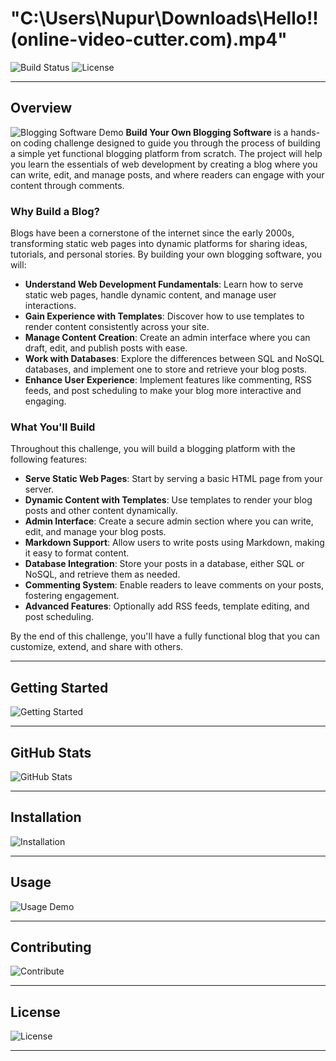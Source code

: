 # "C:\Users\Nupur\Downloads\Hello!! (online-video-cutter.com).mp4"

![Build Status](https://img.shields.io/badge/build-passing-brightgreen) ![License](https://img.shields.io/badge/license-MIT-blue)

---

## Overview
![Blogging Software Demo](https://link-to-your-gif.com/demo.gif)
**Build Your Own Blogging Software** is a hands-on coding challenge designed to guide you through the process of building a simple yet functional blogging platform from scratch. The project will help you learn the essentials of web development by creating a blog where you can write, edit, and manage posts, and where readers can engage with your content through comments.

### Why Build a Blog?

Blogs have been a cornerstone of the internet since the early 2000s, transforming static web pages into dynamic platforms for sharing ideas, tutorials, and personal stories. By building your own blogging software, you will:

- **Understand Web Development Fundamentals**: Learn how to serve static web pages, handle dynamic content, and manage user interactions.
- **Gain Experience with Templates**: Discover how to use templates to render content consistently across your site.
- **Manage Content Creation**: Create an admin interface where you can draft, edit, and publish posts with ease.
- **Work with Databases**: Explore the differences between SQL and NoSQL databases, and implement one to store and retrieve your blog posts.
- **Enhance User Experience**: Implement features like commenting, RSS feeds, and post scheduling to make your blog more interactive and engaging.

### What You'll Build

Throughout this challenge, you will build a blogging platform with the following features:

- **Serve Static Web Pages**: Start by serving a basic HTML page from your server.
- **Dynamic Content with Templates**: Use templates to render your blog posts and other content dynamically.
- **Admin Interface**: Create a secure admin section where you can write, edit, and manage your blog posts.
- **Markdown Support**: Allow users to write posts using Markdown, making it easy to format content.
- **Database Integration**: Store your posts in a database, either SQL or NoSQL, and retrieve them as needed.
- **Commenting System**: Enable readers to leave comments on your posts, fostering engagement.
- **Advanced Features**: Optionally add RSS feeds, template editing, and post scheduling.

By the end of this challenge, you'll have a fully functional blog that you can customize, extend, and share with others.


----
## Getting Started
![Getting Started](https://link-to-your-gif.com/getting-started.gif)

---

## GitHub Stats
![GitHub Stats](https://github-readme-stats.vercel.app/api?username=yourusername&show_icons=true)

---

## Installation
![Installation](https://link-to-your-gif.com/installation.gif)

---

## Usage
![Usage Demo](https://link-to-your-gif.com/usage.gif)

---

## Contributing
![Contribute](https://forthebadge.com/images/badges/built-with-love.svg)

---

## License
![License](https://img.shields.io/badge/license-MIT-blue.svg)

---


